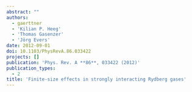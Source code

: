```yaml
---
abstract: ""
authors:
  - gaerttner
  - 'Kilian P. Heeg'
  - 'Thomas Gasenzer'
  - 'Jörg Evers'
date: 2012-09-01
doi: 10.1103/PhysRevA.86.033422
projects: []
publication: 'Phys. Rev. A **86**, 033422 (2012)'
publication_types:
  - 2
title: 'Finite-size effects in strongly interacting Rydberg gases'
---
```

